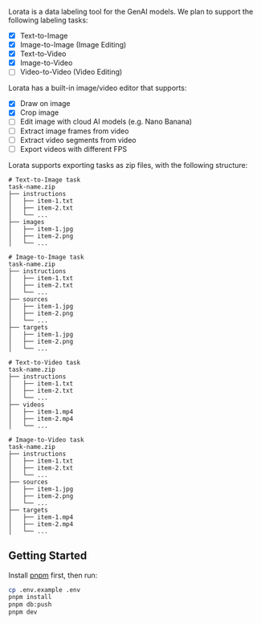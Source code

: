 Lorata is a data labeling tool for the GenAI models. We plan to support the following labeling tasks:

- [x] Text-to-Image
- [x] Image-to-Image (Image Editing)
- [x] Text-to-Video
- [x] Image-to-Video
- [ ] Video-to-Video (Video Editing)

Lorata has a built-in image/video editor that supports:

- [x] Draw on image
- [x] Crop image
- [ ] Edit image with cloud AI models (e.g. Nano Banana)
- [ ] Extract image frames from video
- [ ] Extract video segments from video
- [ ] Export videos with different FPS

Lorata supports exporting tasks as zip files, with the following structure:

```
# Text-to-Image task
task-name.zip
├── instructions
│   ├── item-1.txt
│   ├── item-2.txt
│   └── ...
├── images
│   ├── item-1.jpg
│   ├── item-2.png
│   └── ...
```

```
# Image-to-Image task
task-name.zip
├── instructions
│   ├── item-1.txt
│   ├── item-2.txt
│   └── ...
├── sources
│   ├── item-1.jpg
│   ├── item-2.png
│   └── ...
├── targets
│   ├── item-1.jpg
│   ├── item-2.png
│   └── ...
```

```
# Text-to-Video task
task-name.zip
├── instructions
│   ├── item-1.txt
│   ├── item-2.txt
│   └── ...
├── videos
│   ├── item-1.mp4
│   ├── item-2.mp4
│   └── ...
```

```
# Image-to-Video task
task-name.zip
├── instructions
│   ├── item-1.txt
│   ├── item-2.txt
│   └── ...
├── sources
│   ├── item-1.jpg
│   ├── item-2.png
│   └── ...
├── targets
│   ├── item-1.mp4
│   ├── item-2.mp4
│   └── ...
```

## Getting Started

Install [pnpm](https://pnpm.io/installation) first, then run:

```bash
cp .env.example .env
pnpm install
pnpm db:push
pnpm dev
```
